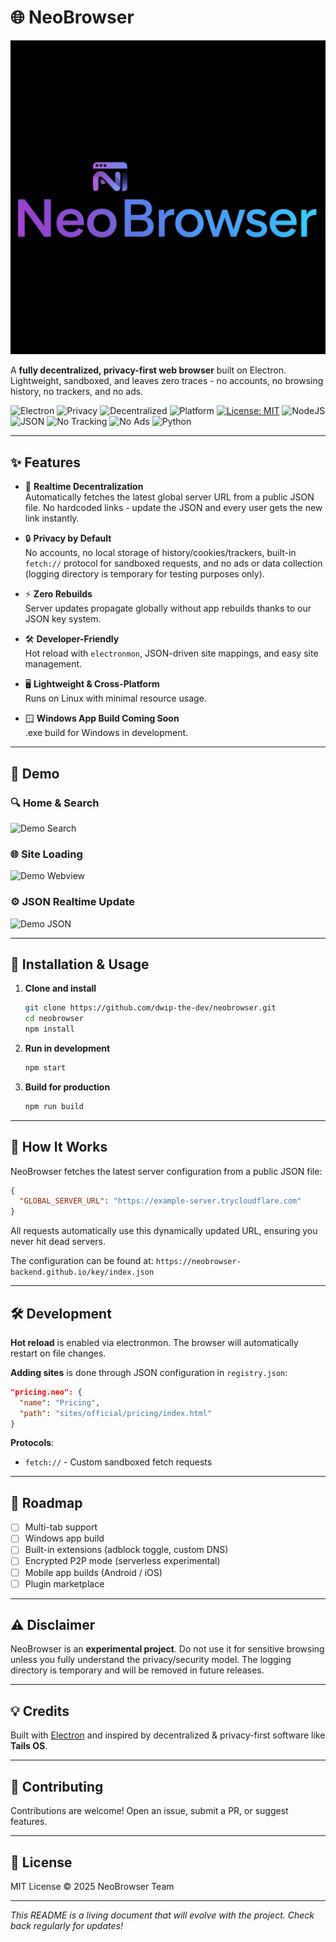 # 🌐 NeoBrowser
![NeoBrowser Icon](icon.jpg)

A **fully decentralized, privacy-first web browser** built on Electron. Lightweight, sandboxed, and leaves zero traces - no accounts, no browsing history, no trackers, and no ads.

![Electron](https://img.shields.io/badge/Made_with-Electron-47848F?style=for-the-badge&logo=electron)
![Privacy](https://img.shields.io/badge/Privacy-First-4CAF50?style=for-the-badge)
![Decentralized](https://img.shields.io/badge/Completely-Decentralized-blue?style=for-the-badge)
![Platform](https://img.shields.io/badge/Platform-Linux_FCC624?style=for-the-badge&logo=linux&logoColor=black)
[![License: MIT](https://img.shields.io/badge/License-MIT-yellow.svg)](https://opensource.org/licenses/MIT)
![NodeJS](https://img.shields.io/badge/node.js-6DA55F?style=for-the-badge&logo=node.js&logoColor=white)
![JSON](https://img.shields.io/badge/json-5E5C5C?style=for-the-badge&logo=json&logoColor=white)
![No Tracking](https://img.shields.io/badge/No-Tracking-success?style=for-the-badge)
![No Ads](https://img.shields.io/badge/No-Ads-red?style=for-the-badge)
![Python](https://img.shields.io/badge/python-3670A0?style=for-the-badge&logo=python&logoColor=ffdd54)

---

## ✨ Features

- 🔄 **Realtime Decentralization**  
  Automatically fetches the latest global server URL from a public JSON file. No hardcoded links - update the JSON and every user gets the new link instantly.

- 🔒 **Privacy by Default**  
  No accounts, no local storage of history/cookies/trackers, built-in `fetch://` protocol for sandboxed requests, and no ads or data collection (logging directory is temporary for testing purposes only).

- ⚡ **Zero Rebuilds**  
  Server updates propagate globally without app rebuilds thanks to our JSON key system.

- 🛠️ **Developer-Friendly**  
  Hot reload with `electronmon`, JSON-driven site mappings, and easy site management.

- 🖥️ **Lightweight & Cross-Platform**  
  Runs on Linux with minimal resource usage.

- 🪟 **Windows App Build Coming Soon**  
  .exe build for Windows in development.

---

## 📸 Demo

### 🔍 Home & Search
![Demo Search](demo/demo-search.png)

### 🌐 Site Loading
![Demo Webview](demo/demo-webview.png)

### ⚙️ JSON Realtime Update
![Demo JSON](demo/demo-json.png)

---

## 🚀 Installation & Usage

1. **Clone and install**
   ```bash
   git clone https://github.com/dwip-the-dev/neobrowser.git
   cd neobrowser
   npm install
   ```

2. **Run in development**
   ```bash
   npm start
   ```

3. **Build for production**
   ```bash
   npm run build
   ```

---

## 🔑 How It Works

NeoBrowser fetches the latest server configuration from a public JSON file:

```json
{
  "GLOBAL_SERVER_URL": "https://example-server.trycloudflare.com"
}
```

All requests automatically use this dynamically updated URL, ensuring you never hit dead servers.

The configuration can be found at: `https://neobrowser-backend.github.io/key/index.json`

---

## 🛠️ Development

**Hot reload** is enabled via electronmon. The browser will automatically restart on file changes.

**Adding sites** is done through JSON configuration in `registry.json`:

```json
"pricing.neo": {
  "name": "Pricing",
  "path": "sites/official/pricing/index.html"
}
```

**Protocols**:
- `fetch://` - Custom sandboxed fetch requests

---

## 📅 Roadmap

- [ ] Multi-tab support
- [ ] Windows app build
- [ ] Built-in extensions (adblock toggle, custom DNS)
- [ ] Encrypted P2P mode (serverless experimental)
- [ ] Mobile app builds (Android / iOS)
- [ ] Plugin marketplace

---

## ⚠️ Disclaimer

NeoBrowser is an **experimental project**. Do not use it for sensitive browsing unless you fully understand the privacy/security model. The logging directory is temporary and will be removed in future releases.

---

## 💡 Credits

Built with [Electron](https://www.electronjs.org/) and inspired by decentralized & privacy-first software like **Tails OS**.

---

## 🖤 Contributing

Contributions are welcome! Open an issue, submit a PR, or suggest features.

---

## 📜 License

MIT License © 2025 NeoBrowser Team

---

*This README is a living document that will evolve with the project. Check back regularly for updates!*

